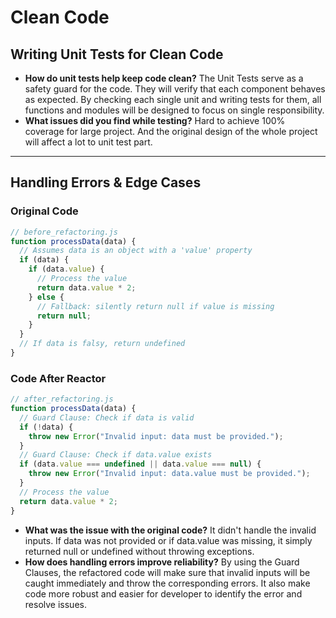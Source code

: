 # Clean Code

## Writing Unit Tests for Clean Code

- **How do unit tests help keep code clean?**
  The Unit Tests serve as a safety guard for the code. They will verify that each component behaves as expected. By checking each single unit and writing tests for them, all functions and modules will be designed to focus on single responsibility.
- **What issues did you find while testing?**
  Hard to achieve 100% coverage for large project. And the original design of the whole project will affect a lot to unit test part.

---

## Handling Errors & Edge Cases

### Original Code

```javascript
// before_refactoring.js
function processData(data) {
  // Assumes data is an object with a 'value' property
  if (data) {
    if (data.value) {
      // Process the value
      return data.value * 2;
    } else {
      // Fallback: silently return null if value is missing
      return null;
    }
  }
  // If data is falsy, return undefined
}
```

### Code After Reactor

```javascript
// after_refactoring.js
function processData(data) {
  // Guard Clause: Check if data is valid
  if (!data) {
    throw new Error("Invalid input: data must be provided.");
  }
  // Guard Clause: Check if data.value exists
  if (data.value === undefined || data.value === null) {
    throw new Error("Invalid input: data.value must be provided.");
  }
  // Process the value
  return data.value * 2;
}
```

- **What was the issue with the original code?**
  It didn't handle the invalid inputs.
  If data was not provided or if data.value was missing, it simply returned null or undefined without throwing exceptions.
- **How does handling errors improve reliability?**
  By using the Guard Clauses, the refactored code will make sure that invalid inputs will be caught immediately and throw the corresponding errors. It also make code more robust and easier for developer to identify the error and resolve issues.
